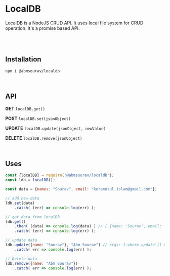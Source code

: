 # LocalDB
LocalDB is a NodeJS CRUD API. 
It uses local file system for CRUD operation. It's a promise based API.

<br>
<br>

## Installation
`npm i @abmsourav/localdb`

<br>

## API

**GET** `localDB.get()`

**POST** `localDB.set(jsonObject)`

**UPDATE** `localDB.update(jsonObject, newValue)`

**DELETE** `localDB.remove(jsonObject)`

<br>

## Uses
```js
const {localDB} = require('@abmsourav/localdb');
const ldb = localDB();

const data = {names: "Sourav", email: "keramotul.islam@gmail.com"};

// add new data
ldb.set(data)
	.catch( (err) => console.log(err) );

// get data from localDB
ldb.get()
	.then( (data) => console.log(data) ) // [ {name: 'Sourav', email: 'keramotul.islam@gmail.com'} ]
	.catch( (err) => console.log(err) );

// update data
ldb.update({name: "Sourav"}, "Abm Sourav") // args: 1.where update'll made, 2.new value
	.catch( err => console.log(err) );

// Delete data
ldb.remove({name: "Abm Sourav"})
	.catch( err => console.log(err) );
```
